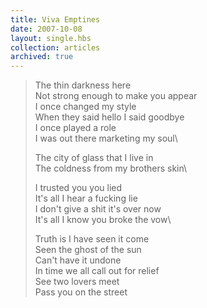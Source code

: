 ```yaml
---
title: Viva Emptines
date: 2007-10-08
layout: single.hbs
collection: articles
archived: true
---
```

> The thin darkness here\
> Not strong enough to make you appear\
> I once changed my style\
> When they said hello I said goodbye\
> I once played a role\
> I was out there marketing my soul\
>
> The city of glass that I live in\
> The coldness from my brothers skin\
>
> I trusted you you lied\
> It\'s all I hear a fucking lie\
> I don\'t give a shit it\'s over now\
> It\'s all I know you broke the vow\
>
> Truth is I have seen it come\
> Seen the ghost of the sun\
> Can\'t have it undone\
> In time we all call out for relief\
> See two lovers meet\
> Pass you on the street